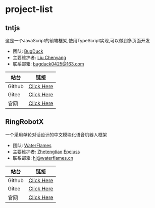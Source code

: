 # project-list

## tntjs
这是一个JavaScript的前端框架,使用TypeScript实现,可以做到多页面开发

* 团队: [BugDuck](https://github.com/Bug-Duck/)
* 主要维护者: [Liu Chenyang](https://github.com/sheepbox8646)
* 联系邮箱: bugduck0425@163.com

| 站台  | 链接  |
|---|---|
| Github  | [Click Here](https://github.com/Bug-Duck/tntjs)  |
| Gitee  | [Click Here](https://gitee.com/BugDucker/tntjs)  |
| 官网  | [Click Here](tnt.js.org)  |

## RingRobotX
一个采用单轮对话设计的中文模块化语音机器人框架

* 团队: [WaterFlames](https://gitee.com/waterflames-team)
* 主要维护者: [Zhetengtiao](https://gitee.com/zhetengtiao) [Epeiuss](https://gitee.com/epeiusss)
* 联系邮箱: hi@waterflames.cn

| 站台  | 链接  |
|---|---|
| Github  | [Click Here](https://github.com/waterflames-team/ring-robot-x)  |
| Gitee  | [Click Here](https://gitee.com/waterflames-team/ring-robot-x)  |
| 官网  | [Click Here](https://www.waterflames.cn/)  |